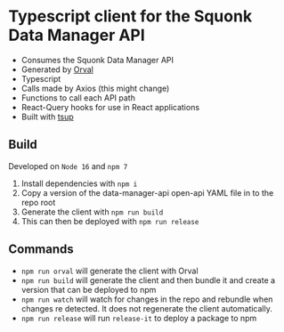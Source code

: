 # Typescript client for the Squonk Data Manager API

- Consumes the Squonk Data Manager API
- Generated by [Orval](https://orval.dev)
- Typescript
- Calls made by Axios (this might change)
- Functions to call each API path
- React-Query hooks for use in React applications
- Built with [tsup](https://tsup.egoist.sh/)

## Build

Developed on `Node 16` and `npm 7`


1. Install dependencies with `npm i`
2. Copy a version of the data-manager-api open-api YAML file in to the repo root
3. Generate the client with `npm run build`
4. This can then be deployed with `npm run release`


## Commands

- `npm run orval` will generate the client with Orval
- `npm run build` will generate the client and then bundle it and create a version that can be deployed to npm
- `npm run watch` will watch for changes in the repo and rebundle when changes re detected. It does not regenerate the client automatically.
- `npm run release` will run `release-it` to deploy a package to npm
